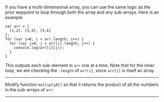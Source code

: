 <div class="challenge-instructions basic-javascript"><div><section id="description">
<p>If you have a multi-dimensional array, you can use the same logic as the prior waypoint to loop through both the array and any sub-arrays. Here is an example:</p>
<pre class="language-js"><code class="language-js"><span class="token keyword">var</span> arr <span class="token operator">=</span> <span class="token punctuation">[</span>
  <span class="token punctuation">[</span><span class="token number">1</span><span class="token punctuation">,</span><span class="token number">2</span><span class="token punctuation">]</span><span class="token punctuation">,</span> <span class="token punctuation">[</span><span class="token number">3</span><span class="token punctuation">,</span><span class="token number">4</span><span class="token punctuation">]</span><span class="token punctuation">,</span> <span class="token punctuation">[</span><span class="token number">5</span><span class="token punctuation">,</span><span class="token number">6</span><span class="token punctuation">]</span>
<span class="token punctuation">]</span><span class="token punctuation">;</span>
<span class="token keyword">for</span> <span class="token punctuation">(</span><span class="token keyword">var</span> i<span class="token operator">=</span><span class="token number">0</span><span class="token punctuation">;</span> i <span class="token operator">&lt;</span> arr<span class="token punctuation">.</span>length<span class="token punctuation">;</span> i<span class="token operator">++</span><span class="token punctuation">)</span> <span class="token punctuation">{</span>
  <span class="token keyword">for</span> <span class="token punctuation">(</span><span class="token keyword">var</span> j<span class="token operator">=</span><span class="token number">0</span><span class="token punctuation">;</span> j <span class="token operator">&lt;</span> arr<span class="token punctuation">[</span>i<span class="token punctuation">]</span><span class="token punctuation">.</span>length<span class="token punctuation">;</span> j<span class="token operator">++</span><span class="token punctuation">)</span> <span class="token punctuation">{</span>
    console<span class="token punctuation">.</span><span class="token function">log</span><span class="token punctuation">(</span>arr<span class="token punctuation">[</span>i<span class="token punctuation">]</span><span class="token punctuation">[</span>j<span class="token punctuation">]</span><span class="token punctuation">)</span><span class="token punctuation">;</span>
  <span class="token punctuation">}</span>
<span class="token punctuation">}</span>
</code></pre>
<p>This outputs each sub-element in <code>arr</code> one at a time. Note that for the inner loop, we are checking the <code>.length</code> of <code>arr[i]</code>, since <code>arr[i]</code> is itself an array.</p>
</section></div><hr/><div><section id="instructions">
<p>Modify function <code>multiplyAll</code> so that it returns the product of all the numbers in the sub-arrays of <code>arr</code>.</p>
</section></div><hr/></div>